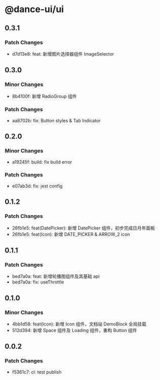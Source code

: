 # @dance-ui/ui

## 0.3.1

### Patch Changes

- d7d13e8: feat: 新增图片选择器组件 ImageSelector

## 0.3.0

### Minor Changes

- 8b4100f: 新增 RadioGroup 组件

### Patch Changes

- aa8702b: fix: Button styles & Tab Indicator

## 0.2.0

### Minor Changes

- a19245f: build: fix build error

### Patch Changes

- e07ab3d: fix: jest config

## 0.1.2

### Patch Changes

- 26fb1e5: feat(DatePicker): 新增 DatePicker 组件，初步完成日月年面板
- 26fb1e5: feat(Icon): 新增 DATE_PICKER & ARROW_2 icon

## 0.1.1

### Patch Changes

- bed7a0a: feat: 新增轮播图组件及其基础 api
- bed7a0a: fix: useThrottle

## 0.1.0

### Minor Changes

- 4bb1d58: feat(Icon): 新增 Icon 组件，文档站 DemoBlock 全局挂载
- 512d394: 新增 Space 组件及 Loading 组件，重构 Button 组件

## 0.0.2

### Patch Changes

- f5361c7: ci: test publish
